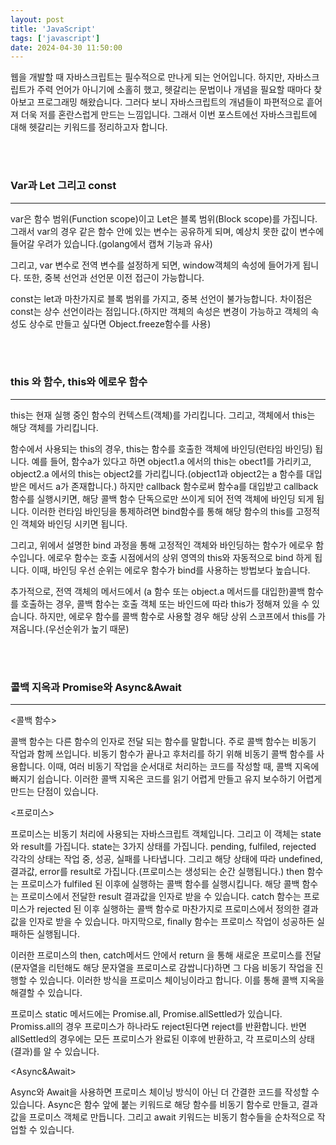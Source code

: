 ```yaml
---
layout: post
title: 'JavaScript'
tags: ['javascript']
date: 2024-04-30 11:50:00
---
```


웹을 개발할 때 자바스크립트는 필수적으로 만나게 되는 언어입니다. 하지만, 자바스크립트가 주력 언어가 아니기에 소홀히 했고, 헷갈리는 문법이나 개념을 필요할 때마다 찾아보고 프로그래밍 해왔습니다. 그러다 보니 자바스크립트의 개념들이 파편적으로 흩어져 더욱 저를 혼란스럽게 만드는 느낌입니다. 그래서 이번 포스트에선 자바스크립트에 대해 헷갈리는 키워드를 정리하고자 합니다.

<br>
<br>

### **Var과 Let 그리고 const**

---

var은 함수 범위(Function scope)이고 Let은 블록 범위(Block scope)를 가집니다. 그래서 var의 경우 같은 함수 안에 있는 변수는 공유하게 되며, 예상치 못한 값이 변수에 들어갈 우려가 있습니다.(golang에서 캡쳐 기능과 유사)

그리고, var 변수로 전역 변수를 설정하게 되면, window객체의 속성에 들어가게 됩니다. 또한, 중복 선언과 선언문 이전 접근이 가능합니다.

const는 let과 마찬가지로 블록 범위를 가지고, 중복 선언이 불가능합니다. 차이점은 const는 상수 선언이라는 점입니다.(하지만 객체의 속성은 변경이 가능하고 객체의 속성도 상수로 만들고 싶다면 Object.freeze함수를 사용)

<br>
<br>

### **this 와 함수, this와 에로우 함수**

---

this는 현재 실행 중인 함수의 컨텍스트(객체)를 가리킵니다. 그리고, 객체에서 this는 해당 객체를 가리킵니다.

함수에서 사용되는 this의 경우, this는 함수를 호출한 객체에 바인딩(런타임 바인딩) 됩니다. 예를 들어, 함수a가 있다고 하면 object1.a 에서의 this는 obect1를 가리키고, object2.a 에서의 this는 object2를 가리킵니다.(object1과 object2는 a 함수를 대입받은 메서드 a가 존재합니다.) 하지만 callback 함수로써 함수a를 대입받고 callback함수를 실행시키면, 해당 콜백 함수 단독으로만 쓰이게 되어 전역 객체에 바인딩 되게 됩니다. 이러한 런타임 바인딩을 통제하려면 bind함수를 통해 해당 함수의 this를 고정적인 객체와 바인딩 시키면 됩니다.

그리고, 위에서 설명한 bind 과정을 통해 고정적인 객체와 바인딩하는 함수가 에로우 함수입니다. 에로우 함수는 호출 시점에서의 상위 영역의 this와 자동적으로 bind 하게 됩니다. 이때, 바인딩 우선 순위는 에로우 함수가 bind를 사용하는 방법보다 높습니다.

추가적으로, 전역 객체의 메서드에서 (a 함수 또는 object.a 메서드를 대입한)콜백 함수를 호출하는 경우, 콜백 함수는 호출 객체 또는 바인드에 따라 this가 정해져 있을 수 있습니다. 하지만, 에로우 함수를 콜백 함수로 사용할 경우 해당 상위 스코프에서 this를 가져옵니다.(우선순위가 높기 때문)

<br>
<br>

### **콜백 지옥과 Promise와 Async&Await**

---

<콜백 함수>

콜백 함수는 다른 함수의 인자로 전달 되는 함수를 말합니다. 주로 콜백 함수는 비동기 작업과 함께 쓰입니다. 비동기 함수가 끝나고 후처리를 하기 위해 비동기 콜백 함수를 사용합니다. 이때, 여러 비동기 작업을 순서대로 처리하는 코드를 작성할 때, 콜백 지옥에 빠지기 쉽습니다. 이러한 콜백 지옥은 코드를 읽기 어렵게 만들고 유지 보수하기 어렵게 만드는 단점이 있습니다.

<프로미스>

프로미스는 비동기 처리에 사용되는 자바스크립트 객체입니다. 그리고 이 객체는 state와 result를 가집니다. state는 3가지 상태를 가집니다. pending, fulfiled, rejected 각각의 상태는 작업 중, 성공, 실패를 나타냅니다. 그리고 해당 상태에 따라 undefined, 결과값, error를 result로 가집니다.(프로미스는 생성되는 순간 실행됩니다.)
then 함수는 프로미스가 fulfiled 된 이후에 실행하는 콜백 함수를 실행시킵니다. 해당 콜백 함수는 프로미스에서 전달한 result 결과값을 인자로 받을 수 있습니다.
catch 함수는 프로미스가 rejected 된 이후 실행하는 콜백 함수로 마찬가지로 프로미스에서 정의한 결과값을 인자로 받을 수 있습니다.
마지막으로, finally 함수는 프로미스 작업이 성공하든 실패하든 실행됩니다.

이러한 프로미스의 then, catch메서드 안에서 return 을 통해 새로운 프로미스를 전달(문자열을 리턴해도 해당 문자열을 프로미스로 감쌉니다)하면 그 다음 비동기 작업을 진행할 수 있습니다. 이러한 방식을 프로미스 체이닝이라고 합니다. 이를 통해 콜백 지옥을 해결할 수 있습니다.

프로미스 static 메서드에는 Promise.all, Promise.allSettled가 있습니다. Promiss.all의 경우 프로미스가 하나라도 reject된다면 reject를 반환합니다. 반면 allSettled의 경우에는 모든 프로미스가 완료된 이후에 반환하고, 각 프로미스의 상태(결과)를 알 수 있습니다.

<Async&Await>

Async와 Await을 사용하면 프로미스 체이닝 방식이 아닌 더 간결한 코드를 작성할 수 있습니다. Async은 함수 앞에 붙는 키워드로 해당 함수를 비동기 함수로 만들고, 결과값을 프로미스 객체로 만듭니다. 그리고 await 키워드는 비동기 함수들을 순차적으로 작업할 수 있습니다.
